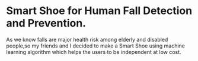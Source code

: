 # Smart Shoe for Human Fall Detection and Prevention.
As we know falls are major health risk among elderly and disabled people,so my friends and I decided to make a Smart Shoe using machine learning algorithm which helps the users to be independent at low cost.
